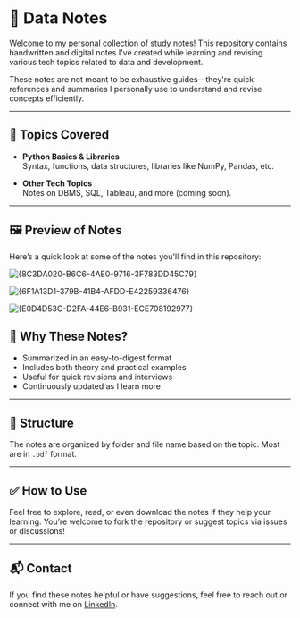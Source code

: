 # 📒 Data Notes

Welcome to my personal collection of study notes! This repository contains handwritten and digital notes I've created while learning and revising various tech topics related to data and development.

These notes are not meant to be exhaustive guides—they're quick references and summaries I personally use to understand and revise concepts efficiently.

---

## 🧠 Topics Covered

- **Python Basics & Libraries**  
  Syntax, functions, data structures, libraries like NumPy, Pandas, etc.

- **Other Tech Topics**  
  Notes on DBMS, SQL, Tableau, and more (coming soon).

---

## 🖼️ Preview of Notes

Here’s a quick look at some of the notes you'll find in this repository:

![{8C3DA020-B6C6-4AE0-9716-3F783DD45C79}](https://github.com/user-attachments/assets/06325098-d837-45c9-8b9c-e4fdeebaffa3)

![{6F1A13D1-379B-41B4-AFDD-E42259336476}](https://github.com/user-attachments/assets/f882e098-5834-4e3d-b627-aeec075b7ac2)

![{E0D4D53C-D2FA-44E6-B931-ECE708192977}](https://github.com/user-attachments/assets/d1a91867-4321-46fd-888b-c9aef2c98875)


## 📌 Why These Notes?

- Summarized in an easy-to-digest format
- Includes both theory and practical examples
- Useful for quick revisions and interviews
- Continuously updated as I learn more

---

## 📂 Structure

The notes are organized by folder and file name based on the topic. Most are in `.pdf` format.

---

## ✅ How to Use

Feel free to explore, read, or even download the notes if they help your learning. You’re welcome to fork the repository or suggest topics via issues or discussions!

---

## 📬 Contact

If you find these notes helpful or have suggestions, feel free to reach out or connect with me on [LinkedIn](https://www.linkedin.com/in/devansh-maheshwari-03/).

